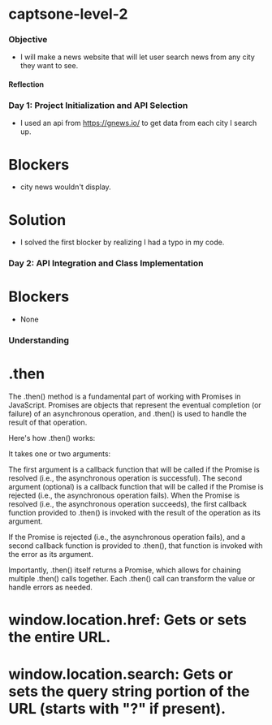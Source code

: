 # captsone-level-2

### Objective 
- I will make a news website that will let user search news from any city they want to see.

#### Reflection

### Day 1: Project Initialization and API Selection

- I used an api from https://gnews.io/ to get data from each city I search up.

# Blockers 
- city news wouldn't display.

# Solution
- I solved the first blocker by realizing I had a typo in my code.

### Day 2: API Integration and Class Implementation

# Blockers
- None
### Understanding 

# .then
The .then() method is a fundamental part of working with Promises in JavaScript. Promises are objects that represent the eventual completion (or failure) of an asynchronous operation, and .then() is used to handle the result of that operation.

Here's how .then() works:

It takes one or two arguments:

The first argument is a callback function that will be called if the Promise is resolved (i.e., the asynchronous operation is successful).
The second argument (optional) is a callback function that will be called if the Promise is rejected (i.e., the asynchronous operation fails).
When the Promise is resolved (i.e., the asynchronous operation succeeds), the first callback function provided to .then() is invoked with the result of the operation as its argument.

If the Promise is rejected (i.e., the asynchronous operation fails), and a second callback function is provided to .then(), that function is invoked with the error as its argument.

Importantly, .then() itself returns a Promise, which allows for chaining multiple .then() calls together. Each .then() call can transform the value or handle errors as needed.

# window.location.href: Gets or sets the entire URL.
# window.location.search: Gets or sets the query string portion of the URL (starts with "?" if present).
